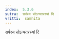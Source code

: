 ```yaml
---
index:  5.3.6
sutra:  सर्वस्य सोऽन्यतरस्यां दि
vritti:  samhita 
---
```


सर्वस्य सोऽन्यतरस्यां दि

